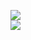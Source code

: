 [![](https://img.shields.io/badge/Made%20With-Github%20Spray-lightgrey.svg?style=for-the-badge&logo=github)](https://github.com/Annihil/github-spray#10500)  
[![](https://i.imgur.com/2DrTn0Z.gif)](https://github.com/Annihil/github-spray)
